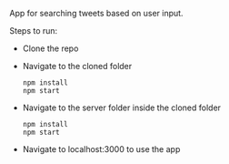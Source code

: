 App for searching tweets based on user input.

Steps to run:
* Clone the repo
* Navigate to the cloned folder

      npm install 
      npm start
* Navigate to the server folder inside the cloned folder
      
      npm install 
      npm start
* Navigate to localhost:3000 to use the app

